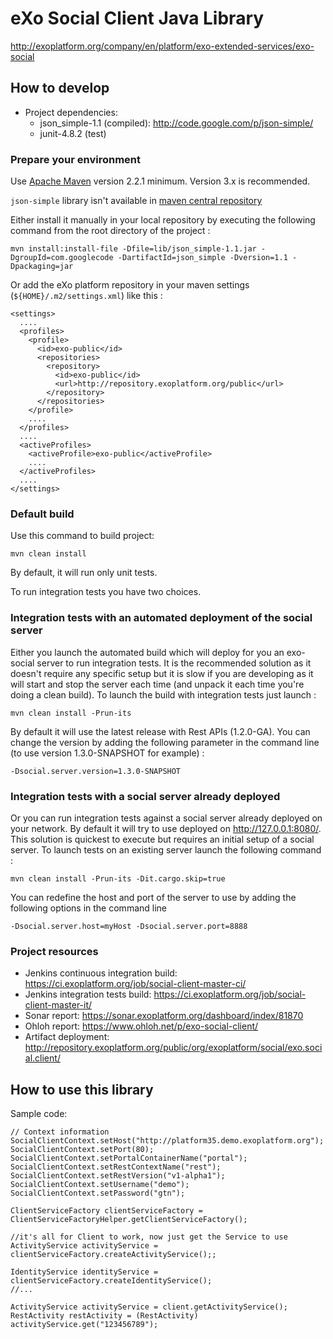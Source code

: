 # eXo Social Client Java Library

http://exoplatform.org/company/en/platform/exo-extended-services/exo-social


## How to develop

* Project dependencies:
    + json_simple-1.1 (compiled): http://code.google.com/p/json-simple/
    + junit-4.8.2 (test)

### Prepare your environment

Use [Apache Maven][maven] version 2.2.1 minimum. Version 3.x is recommended.

`json-simple` library isn't available in [maven central repository][central]

Either install it manually in your local repository by executing the following command from the root directory of the project :

    mvn install:install-file -Dfile=lib/json_simple-1.1.jar -DgroupId=com.googlecode -DartifactId=json_simple -Dversion=1.1 -Dpackaging=jar

Or add the eXo platform repository in your maven settings (`${HOME}/.m2/settings.xml`) like this :

    <settings>
      ....
      <profiles>
        <profile>
          <id>exo-public</id>
          <repositories>
            <repository>
              <id>exo-public</id>
              <url>http://repository.exoplatform.org/public</url>
            </repository>
          </repositories>
        </profile>
        ....
      </profiles>
      ....
      <activeProfiles>
        <activeProfile>exo-public</activeProfile>
        ....
      </activeProfiles>
      ....
    </settings>

[maven]: http://maven.apache.org "Apache Maven"
[central]: http://repo1.maven.org "Maven Central Repository"

### Default build

Use this command to build project:

    mvn clean install

By default, it will run only unit tests.

To run integration tests you have two choices.

### Integration tests with an automated deployment of the social server

Either you launch the automated build which will deploy for you an exo-social server to run integration tests. It is the recommended solution as it doesn't require any specific setup but it is slow if you are developing as it will start and stop the server each time (and unpack it each time you're doing a clean build). To launch the build with integration tests just launch :

    mvn clean install -Prun-its

By default it will use the latest release with Rest APIs (1.2.0-GA).
You can change the version by adding the following parameter in the command line (to use version 1.3.0-SNAPSHOT for example) :

    -Dsocial.server.version=1.3.0-SNAPSHOT

### Integration tests with a social server already deployed

Or you can run integration tests against a social server already deployed on your network. By default it will try to use deployed on http://127.0.0.1:8080/. This solution is quickest to execute but requires an initial setup of a social server. To launch tests on an existing server launch the following command :

    mvn clean install -Prun-its -Dit.cargo.skip=true

You can redefine the host and port of the server to use by adding the following options in the command line

    -Dsocial.server.host=myHost -Dsocial.server.port=8888

### Project resources

* Jenkins continuous integration build: https://ci.exoplatform.org/job/social-client-master-ci/
* Jenkins integration tests build: https://ci.exoplatform.org/job/social-client-master-it/
* Sonar report: https://sonar.exoplatform.org/dashboard/index/81870
* Ohloh report: https://www.ohloh.net/p/exo-social-client/
* Artifact deployment: http://repository.exoplatform.org/public/org/exoplatform/social/exo.social.client/

## How to use this library

Sample code:

    // Context information
    SocialClientContext.setHost("http://platform35.demo.exoplatform.org");
    SocialClientContext.setPort(80);
    SocialClientContext.setPortalContainerName("portal");
    SocialClientContext.setRestContextName("rest");
    SocialClientContext.setRestVersion("v1-alpha1");
    SocialClientContext.setUsername("demo");
    SocialClientContext.setPassword("gtn");

    ClientServiceFactory clientServiceFactory = ClientServiceFactoryHelper.getClientServiceFactory();

    //it's all for Client to work, now just get the Service to use
    ActivityService activityService = clientServiceFactory.createActivityService();;

    IdentityService identityService = clientServiceFactory.createIdentityService();
    //...

    ActivityService activityService = client.getActivityService();
    RestActivity restActivity = (RestActivity) activityService.get("123456789");